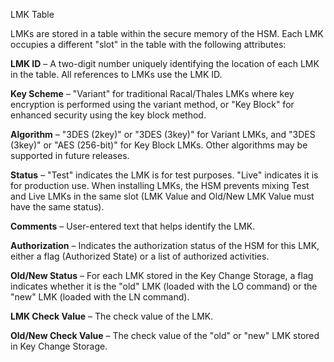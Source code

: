 LMK Table

LMKs are stored in a table within the secure memory of the HSM. Each LMK occupies a different "slot" in the table with the following attributes:

**LMK ID** – A two-digit number uniquely identifying the location of each LMK in the table. All references to LMKs use the LMK ID.

**Key Scheme** – "Variant" for traditional Racal/Thales LMKs where key encryption is performed using the variant method, or "Key Block" for enhanced security using the key block method.

**Algorithm** – "3DES (2key)" or "3DES (3key)" for Variant LMKs, and "3DES (3key)" or "AES (256-bit)" for Key Block LMKs. Other algorithms may be supported in future releases.

**Status** – "Test" indicates the LMK is for test purposes. "Live" indicates it is for production use. When installing LMKs, the HSM prevents mixing Test and Live LMKs in the same slot (LMK Value and Old/New LMK Value must have the same status).

**Comments** – User-entered text that helps identify the LMK.

**Authorization** – Indicates the authorization status of the HSM for this LMK, either a flag (Authorized State) or a list of authorized activities.

**Old/New Status** – For each LMK stored in the Key Change Storage, a flag indicates whether it is the "old" LMK (loaded with the LO command) or the "new" LMK (loaded with the LN command).

**LMK Check Value** – The check value of the LMK.

**Old/New Check Value** – The check value of the "old" or "new" LMK stored in Key Change Storage.
